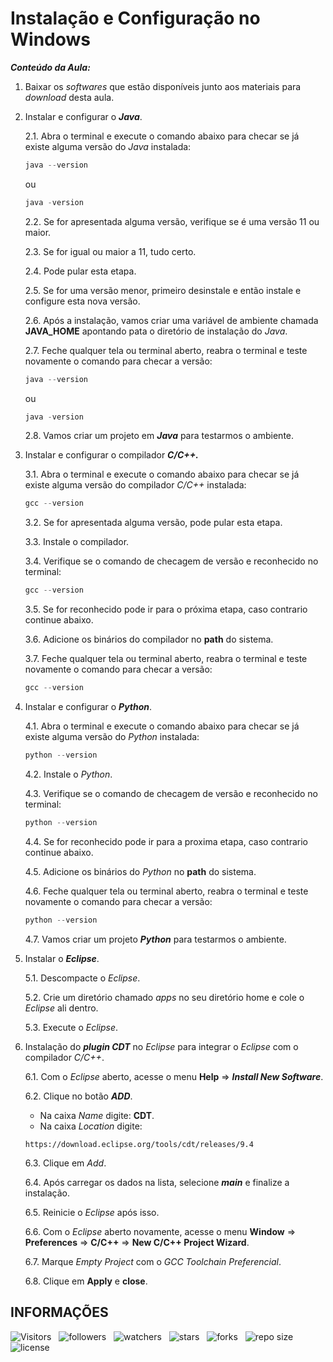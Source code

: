 <!-- TITLE -->
# Instalação e Configuração no Windows

***Conteúdo da Aula:***

1. Baixar os *softwares* que estão disponíveis junto aos materiais para *download* desta aula.

2. Instalar e configurar o ***Java***.

    2.1. Abra o terminal e execute o comando abaixo para checar se já existe alguma versão do *Java* instalada:

    ```powershell
    java --version
    ```

    ou

    ```powershell
    java -version
    ```

    2.2. Se for apresentada alguma versão, verifique se é uma versão 11 ou maior.

    2.3. Se for igual ou maior a 11, tudo certo.

    2.4. Pode pular esta etapa.

    2.5. Se for uma versão menor, primeiro desinstale e então instale e configure esta nova versão.

    2.6. Após a instalação, vamos criar uma variável de ambiente chamada **JAVA_HOME** apontando pata o diretório de instalação do *Java*.

    2.7. Feche qualquer tela ou terminal aberto, reabra o terminal e teste novamente o comando para checar a versão:

    ```powershell
    java --version
    ```

    ou

    ```powershell
    java -version
    ```

    2.8. Vamos criar um projeto em ***Java*** para testarmos o ambiente.

3. Instalar e configurar o compilador ***C/C++.***

    3.1. Abra o terminal e execute o comando abaixo para checar se já existe alguma versão do compilador *C/C++* instalada:

    ```powershell
    gcc --version
    ```

    3.2. Se for apresentada alguma versão, pode pular esta etapa.

    3.3. Instale o compilador.

    3.4. Verifique se o comando de checagem de versão e reconhecido no terminal:

    ```powershell
    gcc --version
    ```

    3.5. Se for reconhecido pode ir para o próxima etapa, caso contrario continue abaixo.

    3.6. Adicione os binários do compilador no **path** do sistema.

    3.7. Feche qualquer tela ou terminal aberto, reabra o terminal e teste novamente o comando para checar a versão:

    ```powershell
    gcc --version
    ```

4. Instalar e configurar o ***Python***.

    4.1. Abra o terminal e execute o comando abaixo para checar se já existe alguma versão do *Python* instalada:

    ```powershell
    python --version
    ```

    4.2. Instale o *Python*.

    4.3. Verifique se o comando de checagem de versão e reconhecido no terminal:

    ```powershell
    python --version
    ```

    4.4. Se for reconhecido pode ir para a proxima etapa, caso contrario continue abaixo.

    4.5. Adicione os binários do *Python* no **path** do sistema.

    4.6. Feche qualquer tela ou terminal aberto, reabra o terminal e teste novamente o comando para checar a versão:

    ```powershell
    python --version
    ```

    4.7. Vamos criar um projeto ***Python*** para testarmos o ambiente.

5. Instalar o ***Eclipse***.

    5.1. Descompacte o *Eclipse*.

    5.2. Crie um diretório chamado *apps* no seu diretório home e cole o *Eclipse* ali dentro.

    5.3. Execute o *Eclipse*.

6. Instalação do ***plugin CDT*** no *Eclipse* para integrar o *Eclipse* com o compilador *C/C++*.

   6.1. Com o *Eclipse* aberto, acesse o menu **Help** => ***Install New Software***.

   6.2. Clique no botão ***ADD***.

    * Na caixa *Name* digite: **CDT**.
    * Na caixa *Location* digite:

    ```http
    https://download.eclipse.org/tools/cdt/releases/9.4
    ```

    6.3. Clique em *Add*.

    6.4. Após carregar os dados na lista, selecione ***main*** e finalize a instalação.

    6.5. Reinicie o *Eclipse* após isso.

    6.6. Com o *Eclipse* aberto novamente, acesse o menu **Window** => **Preferences** => **C/C++** => **New C/C++ Project Wizard**.

    6.7. Marque *Empty Project* com o *GCC Toolchain Preferencial*.

    6.8. Clique em **Apply** e **close**.
<!-- TABLE OF CONTENTS -->
<!-- ## TABELA DE CONTEÚDO -->

<!-- * [Vista por cima](#vista-por-cima) -->
<!--  * [Foto da tela](#foto-da-tela) -->
<!--  * [Links](#links) -->
<!-- * [Meu processo](#meu-processo) -->
<!--  * [Construído com](#construido-com) -->
<!--  * [O que aprendi](#o-que-aprendi) -->
<!--  * [Desenvolvimento contínuo](#desenvolvimento-contínuo) -->
<!--  * [Recursos úteis](#recursos-úteis) -->
<!-- * [Autor](#autor) -->
<!-- * [Agradecimentos](#agradecimentos) -->
<!-- * [Informações](#informações) -->

<!-- OVERVIEW -->
<!-- ## VISTA POR CIMA -->

<!-- SCREENSHOT -->
<!-- ### FOTO DA TELA -->

<!-- LINKS -->
<!-- ### LINKS -->

<!-- MY PROCESS -->
<!-- ## MEU PROCESSO -->

<!-- BUILT WITH -->
<!-- ### CONSTRUÍDO COM -->

<!-- WHAT I LEARNED -->
<!-- ### O QUE APRENDI -->

<!-- CONTINUED DEVELOPMENT -->
<!-- ### DESENVOLVIMENTO CONTÍNUO -->

<!-- USEFUL RESOURCES -->
<!-- ### RECURSOS ÚTEIS -->

<!-- AUTHOR -->
<!-- ## AUTOR -->

<!-- ACKNOWLEDGMENTS -->
<!-- ## AGRADECIMENTOS -->

<!-- INFORMATION -->
## INFORMAÇÕES

![Visitors](https://api.visitorbadge.io/api/visitors?path=Devsgeeknerd%2Fcla-ins-con-win-alg-log-pro-bas-ava&label=VISITANTES&labelColor=%23f9e64f&countColor=%23008000&style=plastic "Total de Visitas")
&nbsp;
![followers](https://img.shields.io/github/followers/Devsgeeknerd?style=plastic&label=SEGUIDORES&labelColor=f9e64f "Total de Seguidores")
&nbsp;
![watchers](https://img.shields.io/github/watchers/Devsgeeknerd/cla-ins-con-win-alg-log-pro-bas-ava?style=plastic&label=OBSERVADORES&labelColor=f9e64f "Total de Observadores")
&nbsp;
![stars](https://img.shields.io/github/stars/Devsgeeknerd/cla-ins-con-win-alg-log-pro-bas-ava?style=plastic&label=ESTRELAS&labelColor=f9e64f "Total de Estrelas Recebidas")
&nbsp;
![forks](https://img.shields.io/github/forks/Devsgeeknerd/cla-ins-con-win-alg-log-pro-bas-ava?style=plastic&label=BIFURCAÇÕES&labelColor=f9e64f "Total de Bifurcações")
&nbsp;
![repo size](https://img.shields.io/github/repo-size/Devsgeeknerd/cla-ins-con-win-alg-log-pro-bas-ava?style=plastic&label=TAMANHO&labelColor=f9e64f "Tamanho do Repositório")
&nbsp;
![license](https://img.shields.io/github/license/Devsgeeknerd/cla-ins-con-win-alg-log-pro-bas-ava?style=plastic&label=LICENÇA&labelColor=f9e64f "Licença do Repositório")
